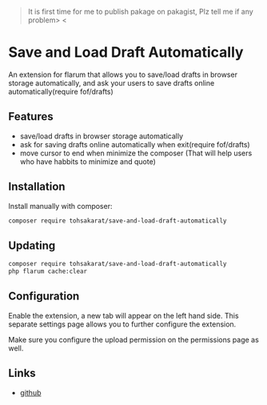 > It is first time for me to publish pakage on pakagist, Plz tell me if any problem> <


# Save and Load Draft Automatically
An extension for flarum that allows you to save/load drafts in browser storage automatically, and ask your users to save drafts online automatically(require fof/drafts)

## Features

- save/load drafts in browser storage automatically
- ask for saving drafts online automatically when exit(require fof/drafts)
- move cursor to end when minimize the composer (That will help users who have habbits to minimize and quote)

## Installation

Install manually with composer:

```sh
composer require tohsakarat/save-and-load-draft-automatically

```

## Updating

```sh
composer require tohsakarat/save-and-load-draft-automatically
php flarum cache:clear
```
## Configuration

Enable the extension, a new tab will appear on the left hand side. This separate settings page allows you to further configure the extension.

Make sure you configure the upload permission on the permissions page as well.


## Links
- [github](https://github.com/tohsakrat/save-and-load-draft-automatically)
